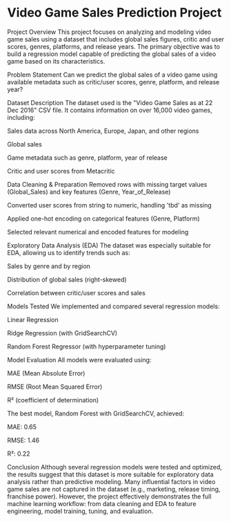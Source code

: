 # Video Game Sales Prediction Project
Project Overview
This project focuses on analyzing and modeling video game sales using a dataset that includes global sales figures, critic and user scores, genres, platforms, and release years. The primary objective was to build a regression model capable of predicting the global sales of a video game based on its characteristics.

Problem Statement
Can we predict the global sales of a video game using available metadata such as critic/user scores, genre, platform, and release year?

Dataset Description
The dataset used is the "Video Game Sales as at 22 Dec 2016" CSV file. It contains information on over 16,000 video games, including:

Sales data across North America, Europe, Japan, and other regions

Global sales

Game metadata such as genre, platform, year of release

Critic and user scores from Metacritic

Data Cleaning & Preparation
Removed rows with missing target values (Global_Sales) and key features (Genre, Year_of_Release)

Converted user scores from string to numeric, handling 'tbd' as missing

Applied one-hot encoding on categorical features (Genre, Platform)

Selected relevant numerical and encoded features for modeling

Exploratory Data Analysis (EDA)
The dataset was especially suitable for EDA, allowing us to identify trends such as:

Sales by genre and by region

Distribution of global sales (right-skewed)

Correlation between critic/user scores and sales

Models Tested
We implemented and compared several regression models:

Linear Regression

Ridge Regression (with GridSearchCV)

Random Forest Regressor (with hyperparameter tuning)


Model Evaluation
All models were evaluated using:

MAE (Mean Absolute Error)

RMSE (Root Mean Squared Error)

R² (coefficient of determination)

The best model, Random Forest with GridSearchCV, achieved:

MAE: 0.65

RMSE: 1.46

R²: 0.22

Conclusion
Although several regression models were tested and optimized, the results suggest that this dataset is more suitable for exploratory data analysis rather than predictive modeling. Many influential factors in video game sales are not captured in the dataset (e.g., marketing, release timing, franchise power). However, the project effectively demonstrates the full machine learning workflow: from data cleaning and EDA to feature engineering, model training, tuning, and evaluation.
